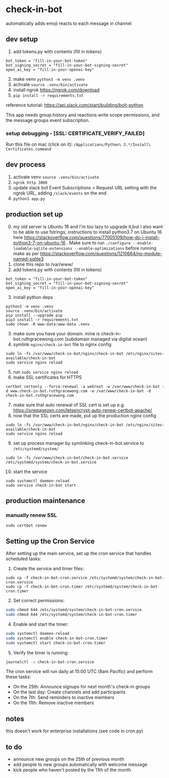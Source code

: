# check-in-bot

automatically adds emoji reacts to each message in channel

## dev setup

1. add tokens.py with contents (fill in tokens)

```
bot_token = "fill-in-your-bot-token"
bot_signing_secret = "fill-in-your-bot-signing-secret"
open_ai_key = "fill-in-your-openai-key"
```

2. make venv `python3 -m venv .venv`
3. activate `source .venv/bin/activate`
4. install ngrok https://ngrok.com/download
5. `pip install -r requirements.txt`

reference tutorial: https://api.slack.com/start/building/bolt-python

This app needs group.history and reactions.write scope permissions, and the message.groups event subscription.

### setup debugging - [SSL: CERTIFICATE_VERIFY_FAILED]

Run this file on mac (click on it): `/Applications/Python\ 3.*/Install\ Certificates.command`

## dev process

1. activate venv `source .venv/bin/activate`
2. `ngrok http 3000`
3. update slack bot Event Subscriptions > Request URL setting with the ngrok URL, adding `/slack/events` on the end
4. `python3 app.py`

## production set up

0. my old server is Ubuntu 16 and I'm too lazy to upgrade it,but I also want to be able to use fstrings; instructions to install python3.7 on Ubuntu 16 here https://stackoverflow.com/questions/77005109/how-do-i-install-python3-7-on-ubuntu-16 . Make sure to run `./configure --enable-loadable-sqlite-extensions --enable-optimizations` before running make as per https://stackoverflow.com/questions/1210664/no-module-named-sqlite3
1. clone this repo to /var/www/
2. add tokens.py with contents (fill in tokens)

```
bot_token = "fill-in-your-bot-token"
bot_signing_secret = "fill-in-your-bot-signing-secret"
open_ai_key = "fill-in-your-openai-key"
```

3. install python deps

```
python3 -m venv .venv
source .venv/bin/activate
pip install --upgrade pip
pip3 install -r requirements.txt
sudo chown -R www-data:www-data .venv
```

3. make sure you have your domain. mine is check-in-bot.ruthgracewong.com (subdomain managed via digital ocean)
4. symlink `nginx/check-in-bot` file to nginx config

```
sudo ln -fs /var/www/check-in-bot/nginx/check-in-bot /etc/nginx/sites-available/check-in-bot
sudo service nginx reload
```

5. run `sudo service nginx reload`
6. make SSL certificates for HTTPS

```
certbot certonly --force-renewal -a webroot -w /var/www/check-in-bot -d www.check-in-bot.ruthgracewong.com -w /var/www/check-in-bot -d check-in-bot.ruthgracewong.com
```

7. make sure that auto renewal of SSL cert is set up e.g. https://onepagezen.com/letsencrypt-auto-renew-certbot-apache/
8. now that the SSL certs are made, put up the production nginx config

```
sudo ln -fs /var/www/check-in-bot/nginx/check-in-bot /etc/nginx/sites-available/check-in-bot
sudo service nginx reload
```

9. set up process manager by symlinking check-in-bot.service to `/etc/systemd/system/`

```
sudo ln -fs /var/www/check-in-bot/check-in-bot.service /etc/systemd/system/check-in-bot.service
```

10. start the service

```
sudo systemctl daemon-reload
sudo service check-in-bot start
```

## production maintenance

### manually renew SSL

```
sudo certbot renew
```

## Setting up the Cron Service

After setting up the main service, set up the cron service that handles scheduled tasks:

1. Create the service and timer files:
```
sudo cp -f check-in-bot-cron.service /etc/systemd/system/check-in-bot-cron.service
sudo cp -f check-in-bot-cron.timer /etc/systemd/system/check-in-bot-cron.timer
```

2. Set correct permissions:
```bash
sudo chmod 644 /etc/systemd/system/check-in-bot-cron.service
sudo chmod 644 /etc/systemd/system/check-in-bot-cron.timer
```

4. Enable and start the timer:
```bash
sudo systemctl daemon-reload
sudo systemctl enable check-in-bot-cron.timer
sudo systemctl start check-in-bot-cron.timer
```

5. Verify the timer is running:
```bash
journalctl -u check-in-bot-cron.service
```

The cron service will run daily at 15:00 UTC (8am Pacific) and perform these tasks:
- On the 25th: Announce signups for next month's check-in groups
- On the last day: Create channels and add participants
- On the 7th: Send reminders to inactive members
- On the 11th: Remove inactive members

## notes

this doesn't work for enterprise installations (see code in cron.py)

## to do

* announce new groups on the 25th of previous month
* add people to new groups automatically with welcome message
* kick people who haven't posted by the 11th of the month